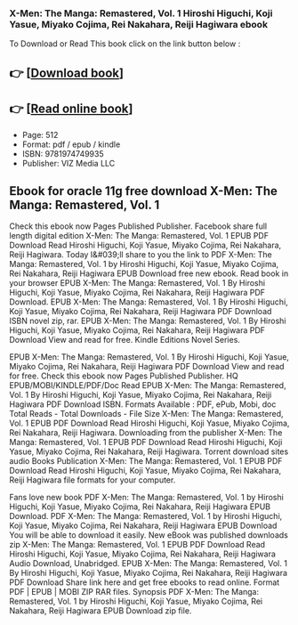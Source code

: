 ### X-Men: The Manga: Remastered, Vol. 1 Hiroshi Higuchi, Koji Yasue, Miyako Cojima, Rei Nakahara, Reiji Hagiwara ebook

To Download or Read This book click on the link button below :

## 👉  [**[Download book](http://get-pdfs.com/download.php?group=book&from=github.com&id=721946&lnk=1079 "Download book")**]

## 👉  [**[Read online book](http://get-pdfs.com/download.php?group=book&from=github.com&id=721946&lnk=1079 "Read online book")**]


* Page: 512
* Format: pdf / epub / kindle
* ISBN: 9781974749935
* Publisher: VIZ Media LLC



## Ebook for oracle 11g free download X-Men: The Manga: Remastered, Vol. 1


Check this ebook now Pages Published Publisher. Facebook share full length digital edition X-Men: The Manga: Remastered, Vol. 1 EPUB PDF Download Read Hiroshi Higuchi, Koji Yasue, Miyako Cojima, Rei Nakahara, Reiji Hagiwara. Today I&amp;#039;ll share to you the link to PDF X-Men: The Manga: Remastered, Vol. 1 by Hiroshi Higuchi, Koji Yasue, Miyako Cojima, Rei Nakahara, Reiji Hagiwara EPUB Download free new ebook. Read book in your browser EPUB X-Men: The Manga: Remastered, Vol. 1 By Hiroshi Higuchi, Koji Yasue, Miyako Cojima, Rei Nakahara, Reiji Hagiwara PDF Download. EPUB X-Men: The Manga: Remastered, Vol. 1 By Hiroshi Higuchi, Koji Yasue, Miyako Cojima, Rei Nakahara, Reiji Hagiwara PDF Download ISBN novel zip, rar. EPUB X-Men: The Manga: Remastered, Vol. 1 By Hiroshi Higuchi, Koji Yasue, Miyako Cojima, Rei Nakahara, Reiji Hagiwara PDF Download View and read for free. Kindle Editions Novel Series.

EPUB X-Men: The Manga: Remastered, Vol. 1 By Hiroshi Higuchi, Koji Yasue, Miyako Cojima, Rei Nakahara, Reiji Hagiwara PDF Download View and read for free. Check this ebook now Pages Published Publisher. HQ EPUB/MOBI/KINDLE/PDF/Doc Read EPUB X-Men: The Manga: Remastered, Vol. 1 By Hiroshi Higuchi, Koji Yasue, Miyako Cojima, Rei Nakahara, Reiji Hagiwara PDF Download ISBN. Formats Available : PDF, ePub, Mobi, doc Total Reads - Total Downloads - File Size X-Men: The Manga: Remastered, Vol. 1 EPUB PDF Download Read Hiroshi Higuchi, Koji Yasue, Miyako Cojima, Rei Nakahara, Reiji Hagiwara. Downloading from the publisher X-Men: The Manga: Remastered, Vol. 1 EPUB PDF Download Read Hiroshi Higuchi, Koji Yasue, Miyako Cojima, Rei Nakahara, Reiji Hagiwara. Torrent download sites audio Books Publication X-Men: The Manga: Remastered, Vol. 1 EPUB PDF Download Read Hiroshi Higuchi, Koji Yasue, Miyako Cojima, Rei Nakahara, Reiji Hagiwara file formats for your computer.

Fans love new book PDF X-Men: The Manga: Remastered, Vol. 1 by Hiroshi Higuchi, Koji Yasue, Miyako Cojima, Rei Nakahara, Reiji Hagiwara EPUB Download. PDF X-Men: The Manga: Remastered, Vol. 1 by Hiroshi Higuchi, Koji Yasue, Miyako Cojima, Rei Nakahara, Reiji Hagiwara EPUB Download You will be able to download it easily. New eBook was published downloads zip X-Men: The Manga: Remastered, Vol. 1 EPUB PDF Download Read Hiroshi Higuchi, Koji Yasue, Miyako Cojima, Rei Nakahara, Reiji Hagiwara Audio Download, Unabridged. EPUB X-Men: The Manga: Remastered, Vol. 1 By Hiroshi Higuchi, Koji Yasue, Miyako Cojima, Rei Nakahara, Reiji Hagiwara PDF Download Share link here and get free ebooks to read online. Format PDF | EPUB | MOBI ZIP RAR files. Synopsis PDF X-Men: The Manga: Remastered, Vol. 1 by Hiroshi Higuchi, Koji Yasue, Miyako Cojima, Rei Nakahara, Reiji Hagiwara EPUB Download zip file.





